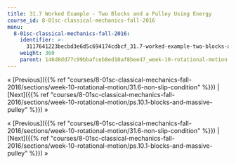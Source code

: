 ```yaml
---
title: 31.7 Worked Example - Two Blocks and a Pulley Using Energy
course_id: 8-01sc-classical-mechanics-fall-2016
menu:
  8-01sc-classical-mechanics-fall-2016:
    identifier: >-
      3117641223becbd3e6d5c694174cdbcf_31.7-worked-example-two-blocks-and-a-pulley-using-energy
    weight: 360
    parent: 146d8dd77c99bbafceb8ed10af8bee47_week-10-rotational-motion
---
```

« [Previous]({{% ref "courses/8-01sc-classical-mechanics-fall-2016/sections/week-10-rotational-motion/31.6-non-slip-condition" %}}) | [Next]({{% ref "courses/8-01sc-classical-mechanics-fall-2016/sections/week-10-rotational-motion/ps.10.1-blocks-and-massive-pulley" %}}) »

« [Previous]({{% ref "courses/8-01sc-classical-mechanics-fall-2016/sections/week-10-rotational-motion/31.6-non-slip-condition" %}}) | [Next]({{% ref "courses/8-01sc-classical-mechanics-fall-2016/sections/week-10-rotational-motion/ps.10.1-blocks-and-massive-pulley" %}}) »